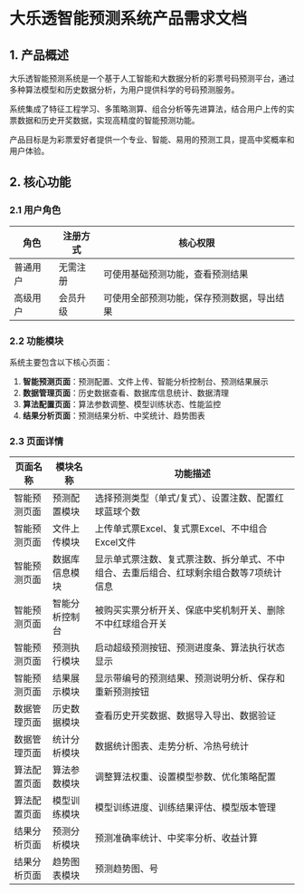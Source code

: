 # 大乐透智能预测系统产品需求文档

## 1. 产品概述

大乐透智能预测系统是一个基于人工智能和大数据分析的彩票号码预测平台，通过多种算法模型和历史数据分析，为用户提供科学的号码预测服务。

系统集成了特征工程学习、多策略测算、组合分析等先进算法，结合用户上传的实票数据和历史开奖数据，实现高精度的智能预测功能。

产品目标是为彩票爱好者提供一个专业、智能、易用的预测工具，提高中奖概率和用户体验。

## 2. 核心功能

### 2.1 用户角色

| 角色   | 注册方式 | 核心权限                  |
| ---- | ---- | --------------------- |
| 普通用户 | 无需注册 | 可使用基础预测功能，查看预测结果      |
| 高级用户 | 会员升级 | 可使用全部预测功能，保存预测数据，导出结果 |

### 2.2 功能模块

系统主要包含以下核心页面：

1. **智能预测页面**：预测配置、文件上传、智能分析控制台、预测结果展示
2. **数据管理页面**：历史数据查看、数据库信息统计、数据清理
3. **算法配置页面**：算法参数调整、模型训练状态、性能监控
4. **结果分析页面**：预测结果分析、中奖统计、趋势图表

### 2.3 页面详情

| 页面名称   | 模块名称    | 功能描述                                         |
| ------ | ------- | -------------------------------------------- |
| 智能预测页面 | 预测配置模块  | 选择预测类型（单式/复式）、设置注数、配置红球蓝球个数                  |
| 智能预测页面 | 文件上传模块  | 上传单式票Excel、复式票Excel、不中组合Excel文件              |
| 智能预测页面 | 数据库信息模块 | 显示单式票注数、复式票注数、拆分单式、不中组合、去重后组合、红球剩余组合数等7项统计信息 |
| 智能预测页面 | 智能分析控制台 | 被购买实票分析开关、保底中奖机制开关、删除不中红球组合开关                |
| 智能预测页面 | 预测执行模块  | 启动超级预测按钮、预测进度条、算法执行状态显示                      |
| 智能预测页面 | 结果展示模块  | 显示带编号的预测结果、预测说明分析、保存和重新预测按钮                  |
| 数据管理页面 | 历史数据模块  | 查看历史开奖数据、数据导入导出、数据验证                         |
| 数据管理页面 | 统计分析模块  | 数据统计图表、走势分析、冷热号统计                            |
| 算法配置页面 | 算法参数模块  | 调整算法权重、设置模型参数、优化策略配置                         |
| 算法配置页面 | 模型训练模块  | 模型训练进度、训练结果评估、模型版本管理                         |
| 结果分析页面 | 预测分析模块  | 预测准确率统计、中奖率分析、收益计算                           |
| 结果分析页面 | 趋势图表模块  | 预测趋势图、号                                      |

